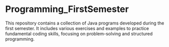 # Programming_FirstSemester
This repository contains a collection of Java programs developed during the first semester. It includes various exercises and examples to practice fundamental coding skills, focusing on problem-solving and structured programming.
